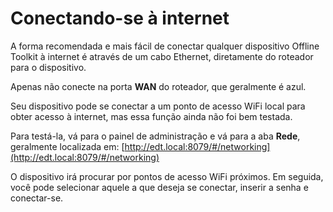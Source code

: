 # Conectando-se à internet

A forma recomendada e mais fácil de conectar qualquer dispositivo Offline Toolkit à internet é através de um cabo Ethernet, diretamente do roteador para o dispositivo.

Apenas não conecte na porta **WAN** do roteador, que geralmente é azul.

Seu dispositivo pode se conectar a um ponto de acesso WiFi local para obter acesso à internet, mas essa função ainda não foi bem testada.

Para testá-la, vá para o painel de administração e vá para a aba **Rede**, geralmente localizada em: [http://edt.local:8079/#/networking](http://edt.local:8079/#/networking)

O dispositivo irá procurar por pontos de acesso WiFi próximos. Em seguida, você pode selecionar aquele a que deseja se conectar, inserir a senha e conectar-se.